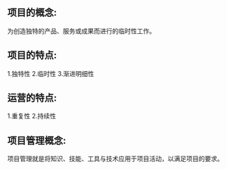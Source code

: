 ## 项目的概念:
为创造独特的产品、服务或成果而进行的临时性工作。
## 项目的特点:
1.独特性
2.临时性
3.渐进明细性
## 运营的特点:
1.重复性
2.持续性

## 项目管理概念:
项目管理就是将知识、技能、工具与技术应用于项目活动，以满足项目的要求。